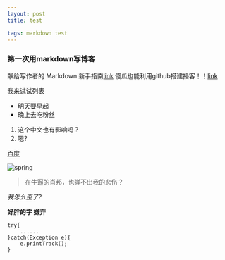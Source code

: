 ```yaml
---
layout: post
title: test

tags: markdown test
---
```


### 第一次用markdown写博客


献给写作者的 Markdown 新手指南[link](https://www.jianshu.com/p/q81RER)
傻瓜也能利用github搭建播客！！[link](http://cyzus.github.io/2015/06/21/github-build-blog/)

我来试试列表
- 明天要早起
- 晚上去吃粉丝

1. 这个中文也有影响吗？
2. 嗯?

[百度](http:www.baidu.com)

![spring](http://p2.so.qhmsg.com/bdr/_240_/t015da2261cad90ed37.jpg)

> 在牛逼的肖邦，也弹不出我的悲伤？

*我怎么歪了?*

**好胖的字 嫌弃**

```
try{
	......
}catch(Exception e){
	e.printTrack();
}
```

